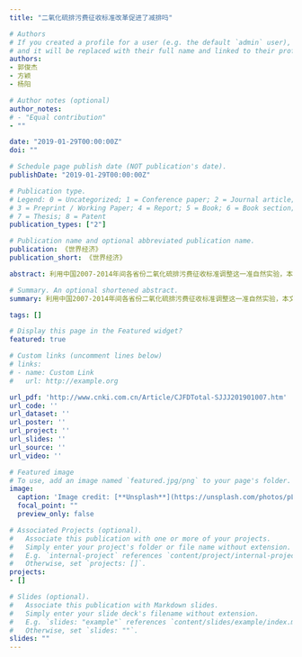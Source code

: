 ```yaml
---
title: "二氧化硫排污费征收标准改革促进了减排吗"

# Authors
# If you created a profile for a user (e.g. the default `admin` user), write the username (folder name) here 
# and it will be replaced with their full name and linked to their profile.
authors:
- 郭俊杰
- 方颖
- 杨阳

# Author notes (optional)
author_notes:
# - "Equal contribution"
- ""

date: "2019-01-29T00:00:00Z"
doi: ""

# Schedule page publish date (NOT publication's date).
publishDate: "2019-01-29T00:00:00Z"

# Publication type.
# Legend: 0 = Uncategorized; 1 = Conference paper; 2 = Journal article;
# 3 = Preprint / Working Paper; 4 = Report; 5 = Book; 6 = Book section;
# 7 = Thesis; 8 = Patent
publication_types: ["2"]

# Publication name and optional abbreviated publication name.
publication: 《世界经济》
publication_short: 《世界经济》

abstract: 利用中国2007-2014年间各省份二氧化硫排污费征收标准调整这一准自然实验，本文采用倍差法和三重差分方法检验了中国排污收费政策的治污效果。我们发现中国排污收费政策虽然因征收标准偏低、“内生执法”等问题而广受质疑，但其仍具有非常显著的减排效果，一方面排污费征收标准的提高能够显著降低单位工业产出污染物的排放，工业二氧化硫排污强度相对降低了1.9-2.9千克/万元，另一方面空气中二氧化硫的浓度也相对降低了1.19%-1.57%。同时，我们发现此次排污费征收标准调整并未引起污染转移效应，相应污染企业选择对污染进行治理而不是逃避环境监管。通过进一步的影响机制分析检验，我们发现此次排污费征收标准调整不仅促使企业加强了污染末端治理，也激励企业加强前端预防的管控手段，在相对降低单位工业产出煤炭使用的同时，相应企业的生产工艺也得到了显著改善。

# Summary. An optional shortened abstract.
summary: 利用中国2007-2014年间各省份二氧化硫排污费征收标准调整这一准自然实验，本文采用倍差法和三重差分方法检验了中国排污收费政策的治污效果。我们发现中国排污收费政策虽然因征收标准偏低、“内生执法”等问题而广受质疑，但其仍具有非常显著的减排效果，一方面排污费征收标准的提高能够显著降低单位工业产出污染物的排放，工业二氧化硫排污强度相对降低了1.9-2.9千克/万元，另一方面空气中二氧化硫的浓度也相对降低了1.19%-1.57%。同时，我们发现此次排污费征收标准调整并未引起污染转移效应，相应污染企业选择对污染进行治理而不是逃避环境监管。通过进一步的影响机制分析检验，我们发现此次排污费征收标准调整不仅促使企业加强了污染末端治理，也激励企业加强前端预防的管控手段，在相对降低单位工业产出煤炭使用的同时，相应企业的生产工艺也得到了显著改善。

tags: []

# Display this page in the Featured widget?
featured: true

# Custom links (uncomment lines below)
# links:
# - name: Custom Link
#   url: http://example.org

url_pdf: 'http://www.cnki.com.cn/Article/CJFDTotal-SJJJ201901007.htm'
url_code: ''
url_dataset: ''
url_poster: ''
url_project: ''
url_slides: ''
url_source: ''
url_video: ''

# Featured image
# To use, add an image named `featured.jpg/png` to your page's folder. 
image:
  caption: 'Image credit: [**Unsplash**](https://unsplash.com/photos/pLCdAaMFLTE)'
  focal_point: ""
  preview_only: false

# Associated Projects (optional).
#   Associate this publication with one or more of your projects.
#   Simply enter your project's folder or file name without extension.
#   E.g. `internal-project` references `content/project/internal-project/index.md`.
#   Otherwise, set `projects: []`.
projects:
- []

# Slides (optional).
#   Associate this publication with Markdown slides.
#   Simply enter your slide deck's filename without extension.
#   E.g. `slides: "example"` references `content/slides/example/index.md`.
#   Otherwise, set `slides: ""`.
slides: ""
---
```


<!-- {{% callout note %}}
Click the *Cite* button above to demo the feature to enable visitors to import publication metadata into their reference management software.
{{% /callout %}}

{{% callout note %}}
Create your slides in Markdown - click the *Slides* button to check out the example.
{{% /callout %}}

Supplementary notes can be added here, including [code, math, and images](https://wowchemy.com/docs/writing-markdown-latex/). -->
